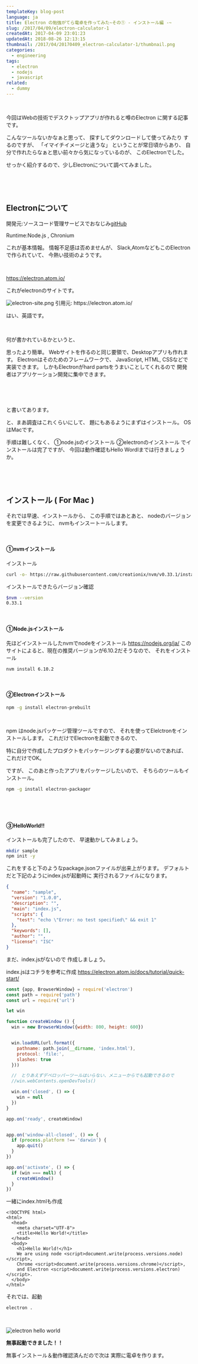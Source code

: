 ```yaml
---
templateKey: blog-post
language: ja
title: Electron の勉強がてら電卓を作ってみた~その① - インストール編 -~
slug: /2017/04/09/electron-calculator-1
createdAt: 2017-04-09 23:01:23
updatedAt: 2018-08-26 12:13:15
thumbnail: /2017/04/20170409_electron-calculator-1/thumbnail.png
categories:
  - engineering
tags:
  - electron
  - nodejs
  - javascript
related:
  - dummy
---
```


&nbsp;

今回はWebの技術でデスクトップアプリが作れると噂のElectron
に関する記事です。

こんなツールないかなぁと思って、
探すしてダウンロードして使ってみたり
するのですが、
「イマイチイメージと違うな」
ということが常日頃からあり、
自分で作れたらなぁと思い前々から気になっているのが、
このElectronでした。

せっかく紹介するので、少しElectronについて調べてみました。

&nbsp;
<div class="adsense"></div>
&nbsp;
<h2 class="chapter">Electronについて</h2>


開発元:ソースコード管理サービスでおなじみ<a href="https://github.com/">gitHub</a>

Runtime:Node.js , Chronium

これが基本情報。
情報不足感は否めませんが、
Slack,AtomなどもこのElectronで作られていて、
今熱い技術のようです。

&nbsp;

<a href="https://electron.atom.io/">https://electron.atom.io/</a>

これがelectronのサイトです。

<img class="post-image" src="https://statics.ver-1-0.xyz/uploads/2017/04/20170409_electron-calculator-1/electron-site.png" alt="electron-site.png"/>
引用元: https://electron.atom.io/

はい、英語です。

&nbsp;

何が書かれているかというと、

思ったより簡単。
Webサイトを作るのと同じ要領で、Desktopアプリも作れます。
Electronはそのためのフレームワークで、
JavaScript, HTML, CSSなどで実装できます。
しかもElectronがhard partsをうまいことしてくれるので
開発者はアプリケーション開発に集中できます。

&nbsp;

&nbsp;

と書いてあります。



と、まあ調査はこれくらいにして、
題にもあるようにまずはインストール。
OSはMacです。

手順は難しくなく、
①node.jsのインストール
②electronのインストール
でインストールは完了ですが、
今回は動作確認もHello Wordlまでは行きましょうか。

&nbsp;

&nbsp;
<h2 class="chapter">インストール ( For Mac )</h2>


それでは早速、インストールから、
この手順ではあとあと、
nodeのバージョンを変更できるように、
nvmもインスートールします。

&nbsp;
#### ①nvmインストール
インストール

```bash
curl -o- https://raw.githubusercontent.com/creationix/nvm/v0.33.1/install.sh | bash

```

インストールできたらバージョン確認

```bash
$nvm --version
0.33.1

```
&nbsp;
#### ①Node.jsインストール

先ほどインストールしたnvmでnodeをインストール
<a href="https://nodejs.org/ja/">https://nodejs.org/ja/</a>
このサイトによると、現在の推奨バージョンが6.10.2だそうなので、
それをインストール

```bash
nvm install 6.10.2
```
&nbsp;
#### ②Electronインストール

```bash
npm -g install electron-prebuilt
```
&nbsp;

npm はnode.jsパッケージ管理ツールですので、
それを使ってElelctronをインストールします。
これだけでElectronを起動できるので、

特に自分で作成したプロダクトをパッケージングする必要がないのであれば、
これだけでOK。

ですが、
このあと作ったアプリをパッケージしたいので、
そちらのツールもインストール。
```bash
npm -g install electron-packager
```
&nbsp;

&nbsp;
#### ③HelloWorld!!
インストールも完了したので、
早速動かしてみましょう。

```bash
mkdir sample
npm init -y

```

これをすると下のようなpackage.jsonファイルが出来上がります。
デフォルトだと下記のようにindex.jsが起動時に
実行されるファイルになります。

```json
{
  "name": "sample",
  "version": "1.0.0",
  "description": "",
  "main": "index.js",
  "scripts": {
    "test": "echo \"Error: no test specified\" && exit 1"
  },
  "keywords": [],
  "author": "",
  "license": "ISC"
}

```

まだ、index.jsがないので
作成しましょう。

index.jsはコチラを参考に作成
https://electron.atom.io/docs/tutorial/quick-start/

```javascript
const {app, BrowserWindow} = require('electron')
const path = require('path')
const url = require('url')

let win

function createWindow () {
  win = new BrowserWindow({width: 800, height: 600})


  win.loadURL(url.format({
    pathname: path.join(__dirname, 'index.html'),
    protocol: 'file:',
    slashes: true
  }))

  //　とりあえずデベロッパーツールはいらない、メニューからでも起動できるので
  //win.webContents.openDevTools()

  win.on('closed', () => {
    win = null
  })
}

app.on('ready', createWindow)


app.on('window-all-closed', () => {
  if (process.platform !== 'darwin') {
    app.quit()
  }
})

app.on('activate', () => {
  if (win === null) {
    createWindow()
  }
})


```
一緒にindex.htmlも作成
```markup
<!DOCTYPE html>
<html>
  <head>
    <meta charset="UTF-8">
    <title>Hello World!</title>
  </head>
  <body>
    <h1>Hello World!</h1>
    We are using node <script>document.write(process.versions.node)</script>,
    Chrome <script>document.write(process.versions.chrome)</script>,
    and Electron <script>document.write(process.versions.electron)</script>.
  </body>
</html>

```
それでは、起動
```bash
electron .
```
&nbsp;

<img class="post-image" src="https://statics.ver-1-0.xyz/uploads/2017/04/20170409_electron-calculator-1/electron-helloworld.png" alt="electron hello world"/>

**無事起動できました！！**

無事インストール＆動作確認済んだので次は
実際に電卓を作ります。

